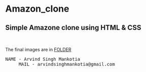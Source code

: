# Amazon_clone
<h2>Simple Amazone clone using HTML & CSS </h2>
<br>
<p>The final images are in <a href="/Amazon_clone/End_Product_img/">FOLDER</a>

<pre>NAME - Arvind Singh Mankotia
     MAIL - arvindsinghmankotia@gmail.com
</pre>